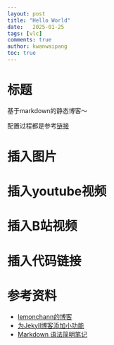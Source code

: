 ```yaml
---
layout: post
title: "Hello World"
date:   2025-01-25
tags: [vlc]
comments: true
author: kwanwaipang
toc: true
---
```



<!-- * 目录
{:toc} -->


# 标题
基于markdown的静态博客～

配置过程都是参考[链接](https://lemonchann.github.io/blog/create_blog_with_github_pages/)


# 插入图片


# 插入youtube视频


# 插入B站视频

# 插入代码链接



# 参考资料
* [lemonchann的博客](https://lemonchann.github.io/blog/create_blog_with_github_pages/)
* [为Jekyll博客添加小功能](https://blog.csdn.net/ds19991999/article/details/81293467)
* [Markdown 语法简明笔记](https://lemonchann.github.io/blog/Markdown_brief_syntactic/)